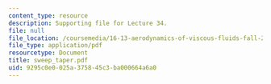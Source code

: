 ```yaml
---
content_type: resource
description: Supporting file for Lecture 34.
file: null
file_location: /coursemedia/16-13-aerodynamics-of-viscous-fluids-fall-2003/9295c0e0025a375845c3ba000664a6a0_sweep_taper.pdf
file_type: application/pdf
resourcetype: Document
title: sweep_taper.pdf
uid: 9295c0e0-025a-3758-45c3-ba000664a6a0
---
```

